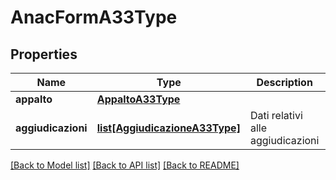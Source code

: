 # AnacFormA33Type

## Properties
Name | Type | Description | Notes
------------ | ------------- | ------------- | -------------
**appalto** | [**AppaltoA33Type**](AppaltoA33Type.md) |  | 
**aggiudicazioni** | [**list[AggiudicazioneA33Type]**](AggiudicazioneA33Type.md) | Dati relativi alle aggiudicazioni | 

[[Back to Model list]](../README.md#documentation-for-models) [[Back to API list]](../README.md#documentation-for-api-endpoints) [[Back to README]](../README.md)

